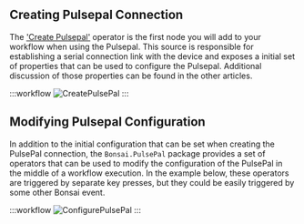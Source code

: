 
## Creating Pulsepal Connection 

The ['Create Pulsepal'](xref:Bonsai.PulsePal.CreatePulsePal) operator is the first node you will add to your workflow when using the Pulsepal. This source is responsible for establishing a serial connection link with the device and exposes a initial set of properties that can be used to configure the Pulsepal. Additional discussion of those properties can be found in the other articles.

:::workflow
![CreatePulsePal](../workflows/create-pulsepal.bonsai)
:::

## Modifying Pulsepal Configuration
In addition to the initial configuration that can be set when creating the PulsePal connection, the `Bonsai.PulsePal` package provides a set of operators that can be used to modify the configuration of the PulsePal in the middle of a workflow execution. In the example below, these operators are triggered by separate key presses, but they could be easily triggered by some other Bonsai event. 

:::workflow
![ConfigurePulsePal](../workflows/configure-pulsepal.bonsai)
:::



